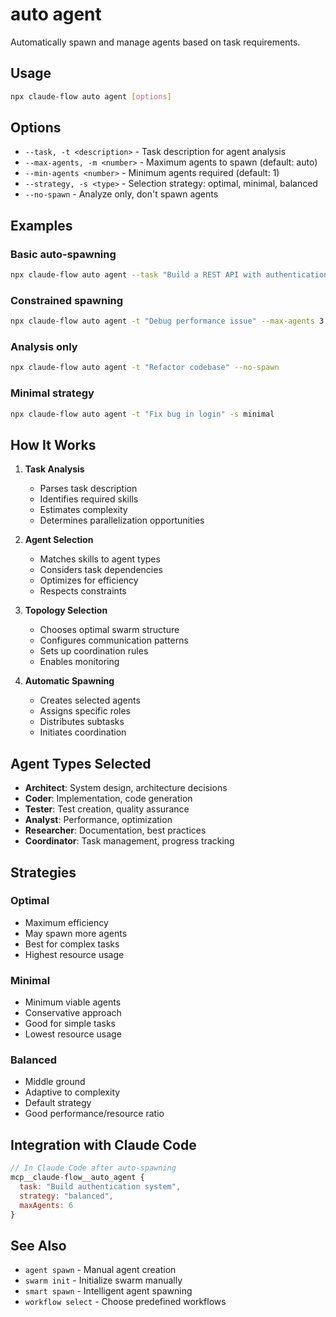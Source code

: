 # auto agent

Automatically spawn and manage agents based on task requirements.

## Usage

```bash
npx claude-flow auto agent [options]
```

## Options

- `--task, -t <description>` - Task description for agent analysis
- `--max-agents, -m <number>` - Maximum agents to spawn (default: auto)
- `--min-agents <number>` - Minimum agents required (default: 1)
- `--strategy, -s <type>` - Selection strategy: optimal, minimal, balanced
- `--no-spawn` - Analyze only, don't spawn agents

## Examples

### Basic auto-spawning

```bash
npx claude-flow auto agent --task "Build a REST API with authentication"
```

### Constrained spawning

```bash
npx claude-flow auto agent -t "Debug performance issue" --max-agents 3
```

### Analysis only

```bash
npx claude-flow auto agent -t "Refactor codebase" --no-spawn
```

### Minimal strategy

```bash
npx claude-flow auto agent -t "Fix bug in login" -s minimal
```

## How It Works

1. **Task Analysis**

   - Parses task description
   - Identifies required skills
   - Estimates complexity
   - Determines parallelization opportunities

2. **Agent Selection**

   - Matches skills to agent types
   - Considers task dependencies
   - Optimizes for efficiency
   - Respects constraints

3. **Topology Selection**

   - Chooses optimal swarm structure
   - Configures communication patterns
   - Sets up coordination rules
   - Enables monitoring

4. **Automatic Spawning**
   - Creates selected agents
   - Assigns specific roles
   - Distributes subtasks
   - Initiates coordination

## Agent Types Selected

- **Architect**: System design, architecture decisions
- **Coder**: Implementation, code generation
- **Tester**: Test creation, quality assurance
- **Analyst**: Performance, optimization
- **Researcher**: Documentation, best practices
- **Coordinator**: Task management, progress tracking

## Strategies

### Optimal

- Maximum efficiency
- May spawn more agents
- Best for complex tasks
- Highest resource usage

### Minimal

- Minimum viable agents
- Conservative approach
- Good for simple tasks
- Lowest resource usage

### Balanced

- Middle ground
- Adaptive to complexity
- Default strategy
- Good performance/resource ratio

## Integration with Claude Code

```javascript
// In Claude Code after auto-spawning
mcp__claude-flow__auto_agent {
  task: "Build authentication system",
  strategy: "balanced",
  maxAgents: 6
}
```

## See Also

- `agent spawn` - Manual agent creation
- `swarm init` - Initialize swarm manually
- `smart spawn` - Intelligent agent spawning
- `workflow select` - Choose predefined workflows
